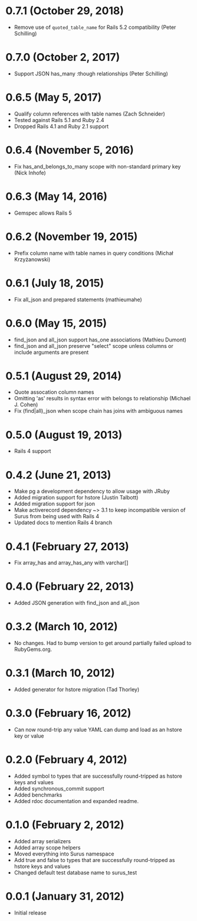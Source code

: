 # 0.7.1 (October 29, 2018)

* Remove use of `quoted_table_name` for Rails 5.2 compatibility (Peter Schilling)

# 0.7.0 (October 2, 2017)

* Support JSON has_many :though relationships (Peter Schilling)

# 0.6.5 (May 5, 2017)

* Qualify column references with table names (Zach Schneider)
* Tested against Rails 5.1 and Ruby 2.4
* Dropped Rails 4.1 and Ruby 2.1 support

# 0.6.4 (November 5, 2016)

* Fix has_and_belongs_to_many scope with non-standard primary key (Nick Inhofe)

# 0.6.3 (May 14, 2016)

* Gemspec allows Rails 5

# 0.6.2 (November 19, 2015)

* Prefix column name with table names in query conditions (Michał Krzyżanowski)

# 0.6.1 (July 18, 2015)

* Fix all_json and prepared statements (mathieumahe)

# 0.6.0 (May 15, 2015)

* find_json and all_json support has_one associations (Mathieu Dumont)
* find_json and all_json preserve "select" scope unless columns or include arguments are present

# 0.5.1 (August 29, 2014)

* Quote assocation column names
* Omitting 'as' results in syntax error with belongs to relationship (Michael J. Cohen)
* Fix (find|all)_json when scope chain has joins with ambiguous names

# 0.5.0 (August 19, 2013)

* Rails 4 support

# 0.4.2 (June 21, 2013)

* Make pg a development dependency to allow usage with JRuby
* Added migration support for hstore (Justin Talbott)
* Added migration support for json
* Make activerecord dependency ~> 3.1 to keep incompatible version of Surus from being used with Rails 4
* Updated docs to mention Rails 4 branch

# 0.4.1 (February 27, 2013)

* Fix array_has and array_has_any with varchar[]

# 0.4.0 (February 22, 2013)

* Added JSON generation with find_json and all_json

# 0.3.2 (March 10, 2012)

* No changes. Had to bump version to get around partially failed upload to RubyGems.org.

# 0.3.1 (March 10, 2012)

* Added generator for hstore migration (Tad Thorley)

# 0.3.0 (February 16, 2012)

* Can now round-trip any value YAML can dump and load as an hstore key or value

# 0.2.0 (February 4, 2012)

* Added symbol to types that are successfully round-tripped as hstore keys and values
* Added synchronous_commit support
* Added benchmarks
* Added rdoc documentation and expanded readme.

# 0.1.0 (February 2, 2012)

* Added array serializers
* Added array scope helpers
* Moved everything into Surus namespace
* Add true and false to types that are successfully round-tripped as hstore keys and values
* Changed default test database name to surus_test

# 0.0.1 (January 31, 2012)

* Initial release
